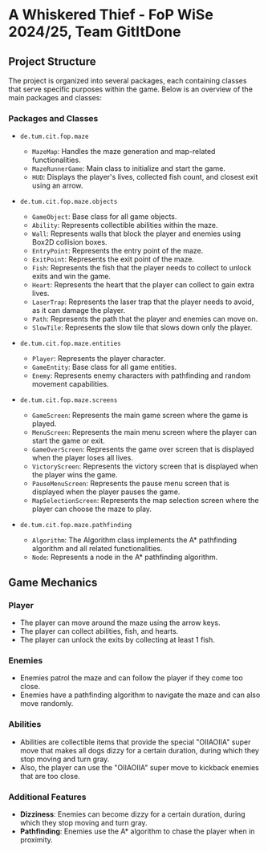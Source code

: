 # A Whiskered Thief - FoP WiSe 2024/25, Team GitItDone

## Project Structure

The project is organized into several packages, each containing classes that serve specific purposes within the game.
Below is an overview of the main packages and classes:

### Packages and Classes

- `de.tum.cit.fop.maze`
    - `MazeMap`: Handles the maze generation and map-related functionalities.
    - `MazeRunnerGame`: Main class to initialize and start the game.
    - `HUD`: Displays the player's lives, collected fish count, and closest exit using an arrow.

- `de.tum.cit.fop.maze.objects`
    - `GameObject`: Base class for all game objects.
    - `Ability`: Represents collectible abilities within the maze.
    - `Wall`: Represents walls that block the player and enemies using Box2D collision boxes.
    - `EntryPoint`: Represents the entry point of the maze.
    - `ExitPoint`: Represents the exit point of the maze.
    - `Fish`: Represents the fish that the player needs to collect to unlock exits and win the game.
    - `Heart`: Represents the heart that the player can collect to gain extra lives.
    - `LaserTrap`: Represents the laser trap that the player needs to avoid, as it can damage the player.
    - `Path`: Represents the path that the player and enemies can move on.
    - `SlowTile`: Represents the slow tile that slows down only the player.

- `de.tum.cit.fop.maze.entities`
    - `Player`: Represents the player character.
    - `GameEntity`: Base class for all game entities.
    - `Enemy`: Represents enemy characters with pathfinding and random movement capabilities.

- `de.tum.cit.fop.maze.screens`
    - `GameScreen`: Represents the main game screen where the game is played.
    - `MenuScreen`: Represents the main menu screen where the player can start the game or exit.
    - `GameOverScreen`: Represents the game over screen that is displayed when the player loses all lives.
    - `VictoryScreen`: Represents the victory screen that is displayed when the player wins the game.
    - `PauseMenuScreen`: Represents the pause menu screen that is displayed when the player pauses the game.
    - `MapSelectionScreen`: Represents the map selection screen where the player can choose the maze to play.

- `de.tum.cit.fop.maze.pathfinding`
    - `Algorithm`: The Algorithm class implements the A* pathfinding algorithm and all related functionalities.
    - `Node`: Represents a node in the A* pathfinding algorithm.

## Game Mechanics

### Player

- The player can move around the maze using the arrow keys.
- The player can collect abilities, fish, and hearts.
- The player can unlock the exits by collecting at least 1 fish.

### Enemies

- Enemies patrol the maze and can follow the player if they come too close.
- Enemies have a pathfinding algorithm to navigate the maze and can also move randomly.

### Abilities

- Abilities are collectible items that provide the special "OIIAOIIA" super move that makes all dogs dizzy for a certain
  duration, during which they stop moving and turn gray.
- Also, the player can use the "OIIAOIIA" super move to kickback enemies that are too close.

### Additional Features

- **Dizziness**: Enemies can become dizzy for a certain duration, during which they stop moving and turn gray.
- **Pathfinding**: Enemies use the A* algorithm to chase the player when in proximity.
